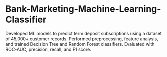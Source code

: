 # Bank-Marketing-Machine-Learning-Classifier
Developed ML models to predict term deposit subscriptions using a dataset of 45,000+ customer records. Performed preprocessing, feature analysis, and trained Decision Tree and Random Forest classifiers. Evaluated with ROC-AUC, precision, recall, and F1 score.

